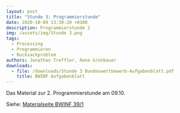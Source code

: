 ```yaml
---
layout: post
title: "Stunde 3: Programmierstunde"
date: 2020-10-09 13:30:20 +0100
description: Programmierstunde 2
img: /assets/img/Stunde 3.png
tags:
  - Processing
  - Programmieren
  - Rucksackproblem
authors: Jonathan Treffler, Rene Grünbauer
downloads:
  - file: /downloads/Stunde 3 Bundeswettbewerb-Aufgabenblatt.pdf
    title: BWINF Aufgabenblatt
---
```


Das Material zur 2. Programmierstunde am 09.10.

Siehe: [Materialseite BWINF 39/1](https://bwinf.de/bundeswettbewerb/39/1/)
